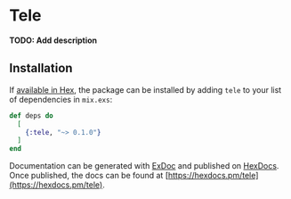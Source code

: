 # Tele

**TODO: Add description**

## Installation

If [available in Hex](https://hex.pm/docs/publish), the package can be installed
by adding `tele` to your list of dependencies in `mix.exs`:

```elixir
def deps do
  [
    {:tele, "~> 0.1.0"}
  ]
end
```

Documentation can be generated with [ExDoc](https://github.com/elixir-lang/ex_doc)
and published on [HexDocs](https://hexdocs.pm). Once published, the docs can
be found at [https://hexdocs.pm/tele](https://hexdocs.pm/tele).

